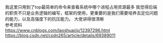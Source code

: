 我这里只用到了top最简单的命令来查看系统中哪个进程占用资源最多
我觉得后端的职责不只是业务逻辑的编写，框架的使用，更重要的是我们需要培养去定位问题的能力，以及高强度下的抗压能力。
大佬讲得很清晰  
参考资料  
https://www.cnblogs.com/laoshuai/p/12397296.html
https://blog.csdn.net/csdn265/article/details/69389011